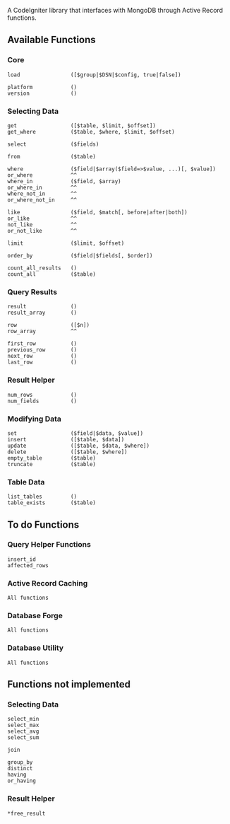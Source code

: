 A CodeIgniter library that interfaces with MongoDB through Active Record functions.

Available Functions
-------------------

### Core

	load				([$group|$DSN|$config, true|false])
	
	platform			()
	version				()

### Selecting Data

	get					([$table, $limit, $offset])
	get_where			($table, $where, $limit, $offset)
	
	select				($fields)
	
	from				($table)
	
	where				($field|$array($field=>$value, ...)[, $value])
	or_where			^^
	where_in			($field, $array)
	or_where_in			^^
	where_not_in		^^
	or_where_not_in		^^
	
	like				($field, $match[, before|after|both])
	or_like				^^
	not_like			^^
	or_not_like			^^
	
	limit				($limit, $offset)
	
	order_by			($field|$fields[, $order])
	
	count_all_results	()
	count_all			($table)

### Query Results

	result				()
	result_array		()
	
	row					([$n])
	row_array			^^
	
	first_row			()
	previous_row		()
	next_row			()
	last_row			()

### Result Helper

	num_rows			()
	num_fields			()

### Modifying Data

	set					($field|$data, $value])
	insert				([$table, $data])
	update				([$table, $data, $where])
	delete				([$table, $where])
	empty_table			($table)
	truncate			($table)

### Table Data

	list_tables			()
	table_exists		($table)

To do Functions
---------------

### Query Helper Functions

	insert_id
	affected_rows

### Active Record Caching

	All functions

### Database Forge

	All functions

### Database Utility

	All functions

Functions not implemented
-------------------------

### Selecting Data

	select_min
	select_max
	select_avg
	select_sum
	
	join
	
	group_by
	distinct
	having
	or_having

### Result Helper

	*free_result

